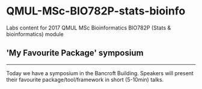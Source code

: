 # QMUL-MSc-BIO782P-stats-bioinfo
Labs content for 2017 QMUL MSc Bioinformatics BIO782P (Stats &amp; bioinformatics) module

## 'My Favourite Package' symposium

---

Today we have a symposium in the Bancroft Building. Speakers will present their favourite package/tool/framework in short (5-10min) talks.